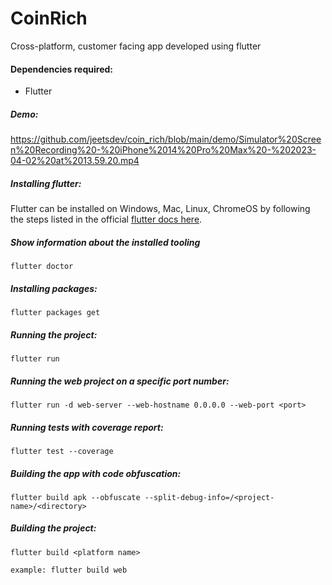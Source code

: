 # CoinRich

Cross-platform, customer facing app developed using flutter

#### Dependencies required:

-   Flutter

##### Demo:

https://github.com/jeetsdev/coin_rich/blob/main/demo/Simulator%20Screen%20Recording%20-%20iPhone%2014%20Pro%20Max%20-%202023-04-02%20at%2013.59.20.mp4

##### Installing flutter:

Flutter can be installed on Windows, Mac, Linux, ChromeOS by following the steps listed in the official [flutter docs here](https://docs.flutter.dev/get-started/install).

##### Show information about the installed tooling

```
flutter doctor
```

##### Installing packages:

```
flutter packages get
```

##### Running the project:

```
flutter run
```

##### Running the web project on a specific port number:

```
flutter run -d web-server --web-hostname 0.0.0.0 --web-port <port>
```

##### Running tests with coverage report:

```
flutter test --coverage
```

##### Building the app with code obfuscation:

```
flutter build apk --obfuscate --split-debug-info=/<project-name>/<directory>
```

##### Building the project:

```
flutter build <platform name>

example: flutter build web
```
